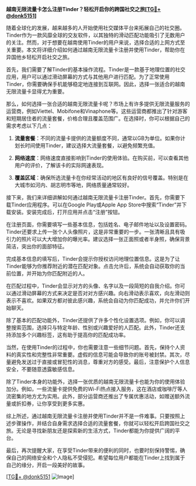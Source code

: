 **越南无限流量卡怎么注册Tinder？轻松开启你的跨国社交之旅[[TG💪+ @donk5151](https://t.me/s/donk5151)]**

随着全球化的发展，越来越多的人开始使用社交媒体平台来拓展自己的社交圈。Tinder作为一款风靡全球的交友软件，以其独特的滑动匹配功能吸引了无数用户的关注。然而，对于想要在越南使用Tinder的用户来说，选择合适的上网方式至关重要。本文将详细介绍如何通过越南无限流量卡注册并使用Tinder，帮助你在异国他乡轻松开启社交之旅。

首先，我们需要了解Tinder的基本操作流程。Tinder是一款基于地理位置的社交应用，用户可以通过滑动屏幕的方式与其他用户进行匹配。为了正常使用Tinder，你需要确保手机能够稳定地连接到互联网。因此，选择一张适合的越南无限流量卡显得尤为重要。

那么，如何选择一张合适的越南无限流量卡呢？市场上有许多提供无限流量服务的运营商，例如Viettel、Mobifone和Vinaphone等。这些运营商都推出了针对游客和短期居住者的流量套餐，价格合理且覆盖范围广。在选择时，你可以根据自己的需求考虑以下几点：

1. **流量套餐**：不同的流量卡提供的流量额度不同，通常以GB为单位。如果你计划长时间使用Tinder，建议选择大流量套餐，以避免频繁充值。
   
2. **网络速度**：网络速度直接影响到Tinder的使用体验。在购买前，可以查看其他用户的评价，了解该卡的实际网速表现。

3. **覆盖区域**：确保所选流量卡在你经常活动的地区有良好的信号覆盖。特别是在大城市如河内、胡志明市等地，网络质量通常较好。

接下来，我们来详细讲解如何通过越南无限流量卡注册Tinder。首先，你需要下载Tinder应用程序。可以在Google Play或Apple App Store中搜索“Tinder”并下载安装。安装完成后，打开应用并点击“注册”按钮。

在注册页面，你需要填写一些基本信息，包括姓名、电子邮件地址以及设置密码。Tinder还要求上传一张个人头像照片，这是非常重要的一步。一张清晰且具有吸引力的照片可以大大增加你的曝光率。建议选择一张正面照或者半身照，确保背景简洁，突出你的面部特征。

完成基本信息的填写后，Tinder会提示你授权访问地理位置信息。这是为了让Tinder能够为你推荐附近的潜在匹配对象。点击允许后，系统会自动获取你的当前位置，并开始为你匹配附近的人。

在匹配过程中，Tinder会显示对方的头像、名字以及一段简短的自我介绍。你可以通过滑动屏幕的方式来决定是否对对方感兴趣。向右滑动表示喜欢，向左滑动则表示不喜欢。如果双方都对彼此感兴趣，系统会自动为你匹配成功，并允许你们开始聊天。

除了基本的匹配功能外，Tinder还提供了许多个性化设置选项。例如，你可以调整搜索范围，选择只与特定年龄、性别或兴趣爱好的人匹配。此外，Tinder还支持添加多个兴趣标签，这有助于提高你的匹配成功率。

当然，在使用Tinder的过程中，你也需要注意一些细节问题。首先，保持个人资料的真实性和完整性非常重要。虚假的信息可能会导致你的账号被封禁。其次，尽量避免发送过于直接或冒犯性的消息，尊重对方的感受。最后，注意保护个人信息安全，不要随意透露敏感信息。

除了Tinder本身的功能外，选择一张优质的越南无限流量卡也能为你的使用体验加分。例如，一些流量卡提供免费的Wi-Fi热点接入服务，这在酒店或咖啡厅等人流密集的地方尤为实用。此外，部分运营商还推出了专属优惠活动，如赠送额外流量或折扣券，让你享受到更多实惠。

综上所述，通过越南无限流量卡注册并使用Tinder并不是一件难事。只要按照上述步骤操作，并结合自身需求选择合适的流量套餐，你就可以轻松开启跨国社交之旅。无论是寻找新朋友还是探索新的生活方式，Tinder都能为你提供广阔的平台。

最后，再次提醒大家，在享受Tinder带来的便利的同时，也要时刻保持警惕，确保自己的网络安全和个人隐私不受侵犯。希望每位用户都能在Tinder上找到属于自己的缘分，开启一段美好的故事。

[[TG💪+ @donk5151](https://t.me/s/donk5151) ![Image](https://i.postimg.cc/rwNCRYN7/Snipaste-2025-04-30-17-27-05.png)]
